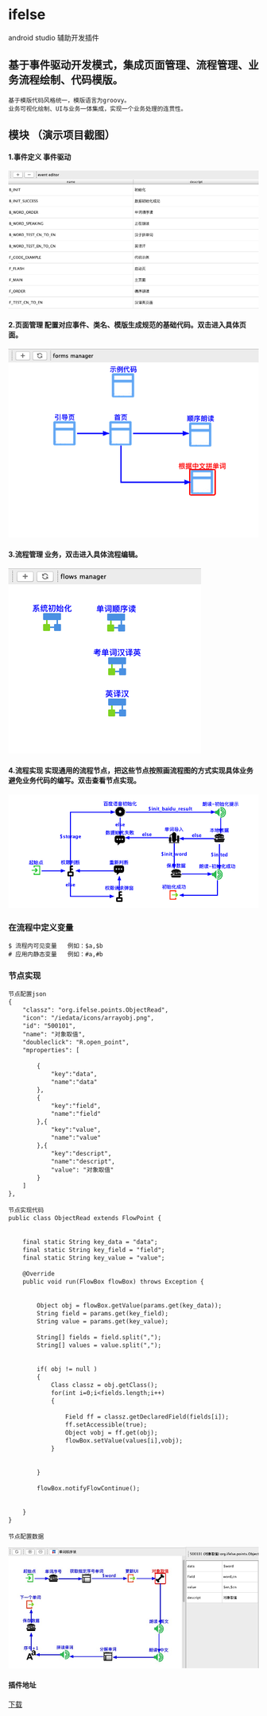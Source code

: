 # ifelse
 android studio 辅助开发插件
## 基于事件驱动开发模式，集成页面管理、流程管理、业务流程绘制、代码模版。
    
    基于模版代码风格统一，模版语言为groovy。
    业务可视化绘制、UI与业务一体集成，实现一个业务处理的连贯性。

## 模块 （演示项目截图）
#### 1.事件定义  事件驱动
![avatar](./images/event.jpg)
#### 2.页面管理  配置对应事件、类名、模版生成规范的基础代码。双击进入具体页面。
![avatar](./images/forms.jpg) 
#### 3.流程管理  业务，双击进入具体流程编辑。
![avatar](./images/flows.jpg)
#### 4.流程实现 实现通用的流程节点，把这些节点按照画流程图的方式实现具体业务避免业务代码的编写。双击查看节点实现。
![avatar](./images/flow_init.jpg) 


### 在流程中定义变量
    $ 流程内可见变量   例如：$a,$b
    # 应用内静态变量   例如：#a,#b 
### 节点实现
    
    节点配置json
    {
        "classz": "org.ifelse.points.ObjectRead",
        "icon": "/iedata/icons/arrayobj.png",
        "id": "500101",
        "name": "对象取值",
        "doubleclick": "R.open_point",
        "mproperties": [

            {
                "key":"data",
                "name":"data"
            },
            {
                "key":"field",
                "name":"field"
            },{
                "key":"value",
                "name":"value"
            },{
                "key":"descript",
                "name":"descript",
                "value": "对象取值"
            }
        ]
    },
    
    节点实现代码
    public class ObjectRead extends FlowPoint {
    
    
        final static String key_data = "data";
        final static String key_field = "field";
        final static String key_value = "value";
    
        @Override
        public void run(FlowBox flowBox) throws Exception {
    
    
            Object obj = flowBox.getValue(params.get(key_data));
            String field = params.get(key_field);
            String value = params.get(key_value);
    
            String[] fields = field.split(",");
            String[] values = value.split(",");
    
    
            if( obj != null )
            {
                Class classz = obj.getClass();
                for(int i=0;i<fields.length;i++)
                {
    
                    Field ff = classz.getDeclaredField(fields[i]);
                    ff.setAccessible(true);
                    Object vobj = ff.get(obj);
                    flowBox.setValue(values[i],vobj);
                }
    
    
            }
    
            flowBox.notifyFlowContinue();
    
    
        }
    }    
    
    节点配置数据
![avatar](./images/point_set.jpg) 
    

#### 插件地址
[下载](./ifelse.zip)